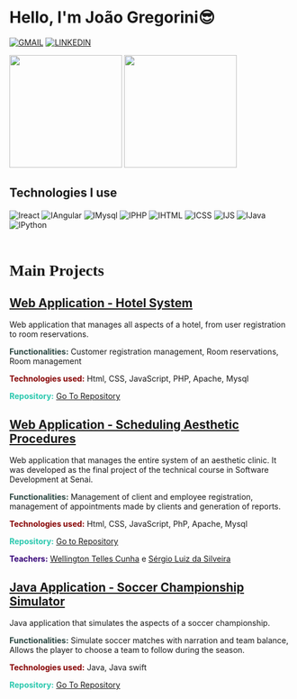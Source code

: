 ### <h1>Hello, I'm João Gregorini😎</h1>

[![GMAIL](https://img.shields.io/badge/Gmail-D14836?style=for-the-badge&logo=gmail&logoColor=white)](mailto:joaovitorgregorini@gmail.com)
[![LINKEDIN](https://img.shields.io/badge/LinkedIn-0077B5?style=for-the-badge&logo=linkedin&logoColor=white)](https://www.linkedin.com/in/joão-gregorini-72852717b/)

<picture >
<source height=200px
  srcset="https://github-readme-stats.vercel.app/api?username=jvg21&show_icons=true&theme=dark&rank_icon=github&count_private"
  media="(prefers-color-scheme: dark)"
/>
<source height=200px
  srcset="https://github-readme-stats.vercel.app/api?username=jvg21&show_icons=true&rank_icon=github&count_private"
  media="(prefers-color-scheme: light), (prefers-color-scheme: no-preference)"
/>
<img height=200px src="https://github-readme-stats.vercel.app/api?username=jvg21&show_icons=true&rank_icon=github&count_private" />
</picture>
<picture>
<source height=200px
  srcset="https://github-readme-stats.vercel.app/api/top-langs/?username=jvg21&layout=donut&theme=dark"
  media="(prefers-color-scheme: dark)"
/>
<source height=200px
  srcset="https://github-readme-stats.vercel.app/api/top-langs/?username=jvg21&layout=donut"
  media="(prefers-color-scheme: light), (prefers-color-scheme: no-preference)"
/>
<img height=200px src="https://github-readme-stats.vercel.app/api/top-langs/?username=jvg21&layout=donut" />
</picture>
<h2>Technologies I use</h2>
<div style="display: inline_block">
  <img align="center" alt="Ireact"  src="https://img.shields.io/badge/React-20232A?style=for-the-badge&logo=react&logoColor=61DAFB">
  <img align="center" alt="IAngular"  src="https://img.shields.io/badge/Angular-DD0031?style=for-the-badge&logo=Angular&logoColor=white">
  <img align="center" alt="IMysql"  src="https://img.shields.io/badge/MySQL-ffa500?style=for-the-badge&logo=mysql&logoColor=black">
  <img align="center" alt="IPHP" src="https://img.shields.io/badge/PHP-777BB4?style=for-the-badge&logo=php&logoColor=white">
  <img align="center" alt="IHTML" src="https://img.shields.io/badge/HTML5-E34F26?style=for-the-badge&logo=html5&logoColor=white">
  <img align="center" alt="ICSS"  src="https://img.shields.io/badge/CSS3-1572B6?style=for-the-badge&logo=css3&logoColor=white">
  <img align="center" alt="IJS"  src="https://img.shields.io/badge/JavaScript-F7DF1E?style=for-the-badge&logo=javascript&logoColor=black">
  <img align="center" alt="IJava"  src="https://img.shields.io/badge/Java-ED8B00?style=for-the-badge&logo=openjdk&logoColor=white">
  <img align="center" alt="IPython"  src="https://img.shields.io/badge/Python-14354C?style=for-the-badge&logo=python&logoColor=white">
</div>
<br/>
<h1 style="font-family:	Times New Roman;"><strong>Main Projects</strong></h1>

<h2 style="text-decoration: underline">Web Application - Hotel System</h2>
<p>Web application that manages all aspects of a hotel, from user registration to room reservations.</p>
<p><b style="color:#2a4641">Functionalities:</b> Customer registration management, Room reservations, Room management</p>
<p><b style="color:#860202">Technologies used:</b> Html, CSS, JavaScript, PHP, Apache, Mysql</p>

<p><b style="color:#2AC8AE">Repository:</b> <a href="https://github.com/jvg21/Projeto_XpCriativa">Go To Repository</a></p>

<h2 style="text-decoration: underline">Web Application - Scheduling Aesthetic Procedures</h2>
<p>Web application that manages the entire system of an aesthetic clinic. It was developed as the final project of the technical course in Software Development at Senai.</p>
<p><b style="color:#2a4641">Functionalities:</b> Management of client and employee registration, management of appointments made by clients and generation of reports.</p>
<p><b style="color:#860202">Technologies used:</b> Html, CSS, JavaScript, PhP, Apache, Mysql</p>

<p><b style="color:#2AC8AE">Repository:</b> <a href="https://github.com/jvg21/SA_Senai">Go to Repository</a></p>
<p><b style="color:#330077">Teachers:</b> 
<a href="https://www.linkedin.com/in/wellington-telles-cunha-76103b18/">Wellington Telles Cunha</a> e 
<a href="https://www.linkedin.com/in/sergio-luiz-da-silveira-82848a121/">Sérgio Luiz da Silveira</a></p>

<h2 style="text-decoration: underline">Java Application - Soccer Championship Simulator</h2>
<p>Java application that simulates the aspects of a soccer championship.</p>
<p><b style="color:#2a4641">Functionalities:</b> Simulate soccer matches with narration and team balance, Allows the player to choose a team to follow during the season.</p>
<p><b style="color:#860202">Technologies used:</b> Java, Java swift</p>

<p><b style="color:#2AC8AE">Repository:</b> <a href="https://github.com/GuilhermeTEREZIN/TEREZINNZINZIN">Go To Repository</a></p>

